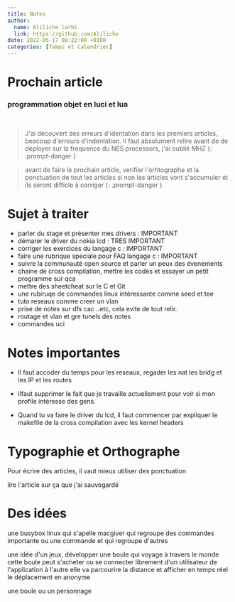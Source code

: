 ```yaml
---
title: Notes 
author:
  name: Aliliche larbi
  link: https://github.com/Aliliche
date: 2022-05-17 08:22:00 +0100
categories: [Temps et Calendrier]
---
```


# Prochain article 

### programmation objet en luci et lua 
<br>


> J'ai découvert des erreurs d'identation dans les premiers articles, beacoup d'erreurs d'indentation.
	Il faut absolument relire avant de  de déployer 
sur la frequence du NES processors, j'ai oublié MHZ
{: .prompt-danger }


> avant de faire le prochain article, verifier l'orhtographe et la ponctuation de tout les articles 
  si non les articles vont s'accumuler et ils seront difficle à corriger
{: .prompt-danger }










# Sujet à traiter

- parler du stage et présenter mes drivers : IMPORTANT 
- démarer le driver du nokia lcd : TRES IMPORTANT 
- corriger les exercices du langage c : IMPORTANT 
- faire une rubrique speciale pour FAQ langage c : IMPORTANT 
- suivre la communauté open source et  parler un peux des évenements 
- chaine de cross compilation, mettre les codes et essayer un petit programme sur qca
- mettre des sheetcheat sur le C et Git  
- une rubiruqe de commandes linux intéressante comme seed et tee 
- tuto reseaux comme creer un vlan 
- prise de notes sur dfs cac ..etc, cela evite de tout relir.
- routage et vlan et gre tunels des notes
- commandes uci 

# Notes importantes
- Il faut accoder du temps pour les reseaux, regader les nat les bridg et les IP et les routes 

- Ilfaut supprimer le fait que je travaille actuellement pour voir si mon profile intéresse des gens. 

- Quand tu va faire le driver  du lcd, il faut commencer par expliquer le makefile de la cross 
compilation avec les kernel headers 










# Typographie et Orthographe
Pour écrire des articles, il vaut mieux utiliser des ponctuation 

lire l'article sur ça  que j'ai sauvegardé 


# Des idées 

une busybox linux qui s'apelle macgiver qui regroupe des commandes importante ou une commande et qui regroupe d'autres 

une idée d'un jeux, développer une boule qui voyage à travers le monde 
cette boule peut s'acheter ou se connecter librement  d'un utilisateur de l'application à l'autre 
elle va parcourire la distance et afficher en temps réel le déplacement en anonyme 

une boule ou un personnage 

